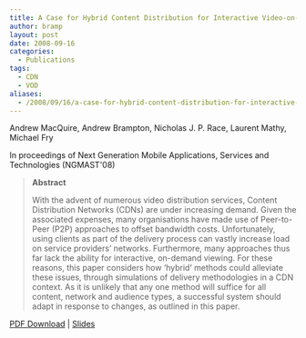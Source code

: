 ```yaml
---
title: A Case for Hybrid Content Distribution for Interactive Video-on-Demand
author: bramp
layout: post
date: 2008-09-16
categories:
  - Publications
tags:
  - CDN
  - VOD
aliases:
  - /2008/09/16/a-case-for-hybrid-content-distribution-for-interactive-video-on-demand/
---
```

Andrew MacQuire, Andrew Brampton, Nicholas J. P. Race, Laurent Mathy, Michael Fry

In proceedings of Next Generation Mobile Applications, Services and Technologies (NGMAST'08)

> **Abstract**
> 
> With the advent of numerous video distribution services, Content Distribution Networks (CDNs) are under increasing demand. Given the associated expenses, many organisations have made use of Peer-to-Peer (P2P) approaches to offset bandwidth costs. Unfortunately, using clients as part of the delivery process can vastly increase load on service providers’ networks. Furthermore, many approaches thus far lack the ability for interactive, on-demand viewing. For these reasons, this paper considers how ‘hybrid’ methods could alleviate these issues, through simulations of delivery methodologies in a CDN context. As it is unlikely that any one method will suffice for all content, network and audience types, a successful system should adapt in response to changes, as outlined in this paper.

[PDF Download][1] | [Slides][2]

 [1]: https://github.com/bramp/publication/raw/master/ivod/NGMAST08/paper.pdf
 [2]: https://github.com/bramp/publication/raw/master/ivod/NGMAST08/slides.pdf

